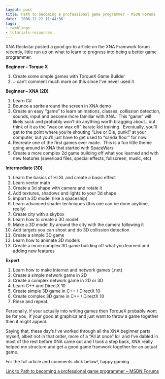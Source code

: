 ```yaml
---
layout: post
title: Path to becoming a professional game programmer - MSDN Forums
date: '2006-11-22 11:44:36'
tags:
- ramblings
- tutorials-resources
---
```


XNA Rockstar posted a good go-to article on the XNA Framwork forum recently, little run up on what to learn&nbsp;to progress into being a better game programmer.

**Beginner – Torque X**

1. Create some simple games with TorqueX Game Builder
2. …can’t comment much more on this&nbsp;since I’ve never used it

**Beginner – XNA (2D)**

1. Learn C#
2. Bounce a sprite around the screen in XNA demo
3. Create an easy “game” to learn animations, classes, collission detection, sounds, input and become more familiar with XNA.&nbsp; This “game” will likely suck and probably won’t do anything worth bragging about…but think of it as the “wax on wax off” karate kid training.&nbsp; Eventually, you’ll get to the point where you’re shouting “Live or Die, punk!” at your computer, but you’ll just have to get used to “sanda floor” for now.
4. Recreate one of the first games ever made.&nbsp; This is a fun little theme going around in XNA that started with SpaceWars
5. Create a more complex 2d game building off what you learned and with new features (save/load files, special effects, fullscreen, music, etc)

**Intermediate (3D)**

1. Learn the basics of HLSL and create a basic effect
2. Learn vector math
3. Create a 3d shape with camera and rotate it
4. Add textures, shadows and lights to your 3d shape
5. import a 3D model (like a spaceship)
6. Learn advanced shader techniques (this one can be done anytime, really)
7. Create city with a skybox
8. Learn how to create a 3D model
9. Make a 3D&nbsp;model fly around the city&nbsp;with the camera following it
10. Add targets you can shoot and do 3D collission detection
11. Create a simple 3D game
12. Learn how to animate 3D models
13. Create a more complex 3D game building off what you learned and adding new features

**Expert**

1. Learn how to make internet and network games (.net)
2. Create a simple network game in 2D
3. Create a complex network game in 2D or 3D
4. Learn C++ and DirectX 10
5. Create simple 3D game in C++ / DirectX 10
6. Create complex 3D game in C++ / DirectX 10
7. Rinse and repeat.

Personally, if your actually into writing games then TorqueX probably wont be for you, if your good at graphics and just want to throw a game together then it might appeal.

Saying that, these day’s I’ve worked through all the XNA beginner parts myself, albeit not in that order, more of a “All at once” lol&nbsp; and I’ve dabled in most of the rest before XNA came out and I took a step back, XNA really helped me structure and get a good game framwork together for an actual game.

For the full article and comments click below!, happy gaming

[Link to Path to becoming a professional game programmer – MSDN Forums](http://forums.microsoft.com/MSDN/ShowPost.aspx?PostID=947086&SiteID=1)

